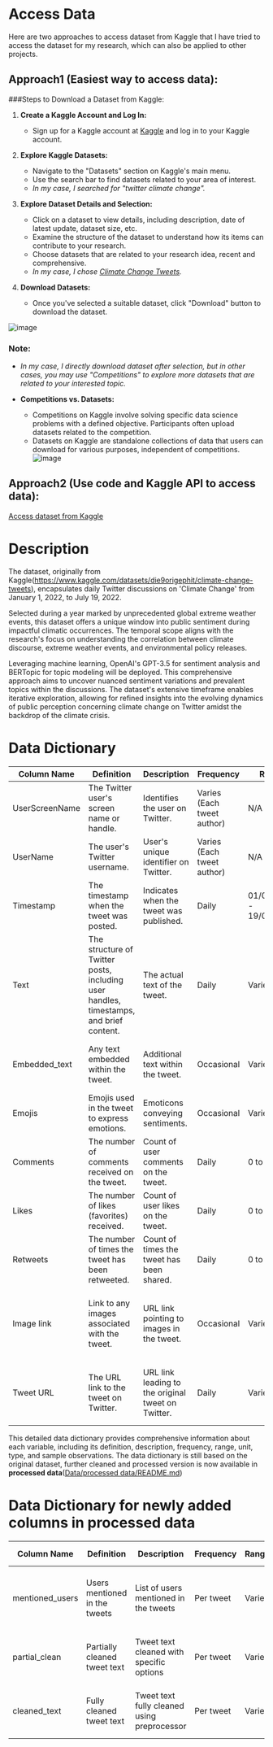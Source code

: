 # Access Data
Here are two approaches to access dataset from Kaggle that I have tried to access the dataset for my research, which can also be applied to other projects.

## Approach1 (Easiest way to access data):

###Steps to Download a Dataset from Kaggle:

1. **Create a Kaggle Account and Log In:**
   - Sign up for a Kaggle account at [Kaggle](https://www.kaggle.com/account/login) and log in to your Kaggle account.

3. **Explore Kaggle Datasets:**
   - Navigate to the "Datasets" section on Kaggle's main menu.
   - Use the search bar to find datasets related to your area of interest.
   - *In my case, I searched for "twitter climate change".*

5. **Explore Dataset Details and Selection:**
   - Click on a dataset to view details, including description, date of latest update, dataset size, etc.
   - Examine the structure of the dataset to understand how its items can contribute to your research.
   - Choose datasets that are related to your research idea, recent and comprehensive.
   - *In my case, I chose [Climate Change Tweets](https://www.kaggle.com/datasets/die9origephit/climate-change-tweets).*

7. **Download Datasets:**
   - Once you've selected a suitable dataset, click "Download" button to download the dataset.

![image](https://github.com/Rising-Stars-by-Sunshine/STATS201-PS2-Jenny/assets/125801773/e766d21e-e10e-408f-ba30-d2cdfd43b62d)


### Note:
- *In my case, I directly download dataset after selection, but in other cases, you may use "Competitions" to explore more datasets that are related to your interested topic.*

- **Competitions vs. Datasets:**
  - Competitions on Kaggle involve solving specific data science problems with a defined objective. Participants often upload datasets related to the competition.
  - Datasets on Kaggle are standalone collections of data that users can download for various purposes, independent of competitions.
![image](https://github.com/Rising-Stars-by-Sunshine/STATS201-PS2-Jenny/assets/125801773/c960e800-be74-4d3f-ae4c-723369a80d91)

## Approach2 (Use code and Kaggle API to access data):

[Access dataset from Kaggle](Code/data_query_import_kaggle_dataset.ipynb)

# Description
The dataset, originally from Kaggle(https://www.kaggle.com/datasets/die9origephit/climate-change-tweets), encapsulates daily Twitter discussions on 'Climate Change' from January 1, 2022, to July 19, 2022.

Selected during a year marked by unprecedented global extreme weather events, this dataset offers a unique window into public sentiment during impactful climatic occurrences. The temporal scope aligns with the research's focus on understanding the correlation between climate discourse, extreme weather events, and environmental policy releases.

Leveraging machine learning, OpenAI's GPT-3.5 for sentiment analysis and BERTopic for topic modeling will be deployed. This comprehensive approach aims to uncover nuanced sentiment variations and prevalent topics within the discussions. The dataset's extensive timeframe enables iterative exploration, allowing for refined insights into the evolving dynamics of public perception concerning climate change on Twitter amidst the backdrop of the climate crisis.

# Data Dictionary

| Column Name      | Definition                                      | Description                                           | Frequency                 | Range                   | Unit         | Type     | Sample Observations                                      |
| ----------------- | ----------------------------------------------- | ----------------------------------------------------- | -------------------------- | ----------------------- | ------------ | -------- | -------------------------------------------------------- |
| UserScreenName   | The Twitter user's screen name or handle.       | Identifies the user on Twitter.                        | Varies (Each tweet author) | N/A                     | N/A          | Categorical | "Lauren Boebert", "George L Ruggiere", "Act on Climate Vic"        |
| UserName         | The user's Twitter username.                    | User's unique identifier on Twitter.                  | Varies (Each tweet author) | N/A                     | N/A          | Categorical | "@laurenboebert", "@ruggiere_l", "@ActOnClimateVic"  |
| Timestamp        | The timestamp when the tweet was posted.        | Indicates when the tweet was published.               | Daily                      | 01/01/2022 - 19/07/2022 | Date & Time  | Temporal   | "2022-01-17T21:10:40", "2022-01-17T22:03:54", "2022-01-17T23:07:18"      |
| Text             | The structure of Twitter posts, including user handles, timestamps, and brief content.                        | The actual text of the tweet.                         | Daily                      | Varies                  | N/A          | Text      | "PETRIFIED CLIMATE PARENT@climate_parent·Jan 17", "Gerry McK@GMcK2012·Jan 17"               |
| Embedded_text    | Any text embedded within the tweet.             | Additional text within the tweet.                     | Occasional                 | Varies                  | N/A          | Text      | "The only solution I’ve ever heard the Left propose for climate change is more taxes, more control and less freedom.", "The climate crisis is front page news in South Gippsland. The community is connecting the dots between climate change and coastal erosion. It's time for govts to act! #ClimateImpactsVic #Auspol #SpringSt"          |
| Emojis           | Emojis used in the tweet to express emotions.   | Emoticons conveying sentiments.                       | Occasional                 | Varies                  | N/A          | Text      | "🌍❤️🌿", "🔥🌊", "😢"                                      |
| Comments         | The number of comments received on the tweet.    | Count of user comments on the tweet.                  | Daily                      | 0 to ∞                 | Count        | Numeric   | 1683, 2259, 11.7K                                                   |
| Likes            | The number of likes (favorites) received.       | Count of user likes on the tweet.                     | Daily                      | 0 to ∞                 | Count        | Numeric   | 1, 12, 22                                                |
| Retweets         | The number of times the tweet has been retweeted.| Count of times the tweet has been shared.             | Daily                      | 0 to ∞                 | Count        | Numeric   | 0, 23, 17                                                 |
| Image link       | Link to any images associated with the tweet.   | URL link pointing to images in the tweet.             | Occasional                 | Varies                  | N/A          | Text      | "[http://example.com/image.png](https://pbs.twimg.com/media/FJVoK_gaIAAQcR9?format=jpg&name=small)", "https://pbs.twimg.com/tweet_video_thumb/FJVdjMmWQAMl9on.jpg", "[http://image-link.com](https://pbs.twimg.com/card_img/1549249134355423232/kb0dAHjG?format=jpg&name=small)" |
| Tweet URL        | The URL link to the tweet on Twitter.            | URL link leading to the original tweet on Twitter.    | Daily                      | Varies                  | N/A          | Text      | "[http://twitter.com/ClimateWatcher/status/123456789](https://twitter.com/laurenboebert/status/1483220748487569409)", "[https://twitter.com/ruggiere_l/status/1483192848086233089](https://twitter.com/ruggiere_l/status/1483192848086233089)", "[https://twitter.com/ActOnClimateVic/status/1483207758334021633](https://twitter.com/ActOnClimateVic/status/1483207758334021633)" |

This detailed data dictionary provides comprehensive information about each variable, including its definition, description, frequency, range, unit, type, and sample observations. The data dictionary is still based on the original dataset, further cleaned and processed version is now available in **processed data**([Data/processed data/README.md](https://github.com/Rising-Stars-by-Sunshine/STATS201-PS2-Jenny/tree/7fcd9fe3ae3db0487654d0c5ef1a68fbbec370ba/Data/processed%20data))

# Data Dictionary for newly added columns in processed data

| Column Name      | Definition                                      | Description                                           | Frequency                 | Range                   | Unit         | Type     | Sample Observations                                      |
|-------------------|-------------------------------------------------|-------------------------------------------------------|---------------------------|-------------------------|--------------|----------|----------------------------------------------------------|
| mentioned_users   | Users mentioned in the tweets                   | List of users mentioned in the tweets                  | Per tweet                 | Varies                  | N/A          | Text     | Climate change doesn’t cause volcanic eruptions. |
| partial_clean     | Partially cleaned tweet text                    | Tweet text cleaned with specific options               | Per tweet                 | Varies                  | N/A          | Text     | climate change doesnt cause volcanic eruptions. |
| cleaned_text      | Fully cleaned tweet text                        | Tweet text fully cleaned using preprocessor           | Per tweet                 | Varies                  | N/A          | Text     | climate change doesnt cause volcanic eruptions. |        
